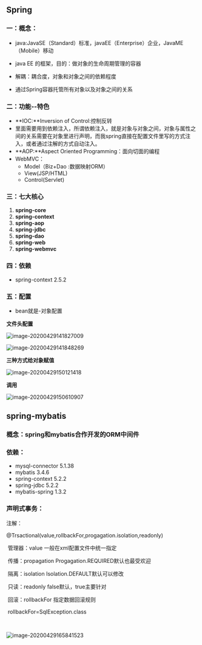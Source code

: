 ## Spring

### 一：概念：

- java:JavaSE（Standard）标准，javaEE（Enterprise）企业，JavaME（Mobile）移动

- java EE 的框架，目的：做对象的生命周期管理的容器
- 解耦：耦合度，对象和对象之间的依赖程度
- 通过Spring容器托管所有对象以及对象之间的关系

### 二：功能--特色

- **IOC:**Inversion of Control:控制反转
- 里面需要用到依赖注入，所谓依赖注入，就是对象与对象之间，对象与属性之间的关系需要在对象里进行声明，而我spring直接在配置文件里写的方式注入，或者通过注解的方式自动注入。
- **AOP:**Aspect Oriented Programming：面向切面的编程
- WebMVC：
  - Model（Biz+Dao :数据映射ORM）
  - View(JSP/HTML)
  - Control(Servlet)

### 三：七大核心

1. **spring-core**
2. **spring-context**
3. **spring-aop**
4. **spring-jdbc**
5. **spring-dao**
6. **spring-web**
7. **spring-webmvc**

### 四：依赖

- spring-context 2.5.2

### 五：配置

- bean就是-对象配置

**文件头配置**

![image-20200429141827009](C:%5CUsers%5Clenovo%5CAppData%5CRoaming%5CTypora%5Ctypora-user-images%5Cimage-20200429141827009.png)

![image-20200429141848269](C:%5CUsers%5Clenovo%5CAppData%5CRoaming%5CTypora%5Ctypora-user-images%5Cimage-20200429141848269.png)

**三种方式给对象赋值**

![image-20200429150121418](C:%5CUsers%5Clenovo%5CAppData%5CRoaming%5CTypora%5Ctypora-user-images%5Cimage-20200429150121418.png)

**调用**

![image-20200429150610907](C:%5CUsers%5Clenovo%5CAppData%5CRoaming%5CTypora%5Ctypora-user-images%5Cimage-20200429150610907.png)



## spring-mybatis

### 概念：spring和mybatis合作开发的ORM中间件

### 依赖：

- mysql-connector 5.1.38
- mybatis 3.4.6
- spring-context 5.2.2
- spring-jdbc 5.2.2
- mybatis-spring 1.3.2

### 声明式事务：

注解：

@Trsactional(value,rollbackFor,progagation.isolation,readonly)

​	管理器：value                        一般在xml配置文件中统一指定

​	传播：propagation				Progagation.REQUIRED默认也最受欢迎

​	隔离：isolation                      Isolation.DEFAULT默认可以修改

​	只读：readonly                      false默认，true主要针对

​	回滚：rollbackFor                  指定数据回滚规则

​													rollbackFor=SqlException.class



​			

![image-20200429165841523](C:%5CUsers%5Clenovo%5CAppData%5CRoaming%5CTypora%5Ctypora-user-images%5Cimage-20200429165841523.png)

